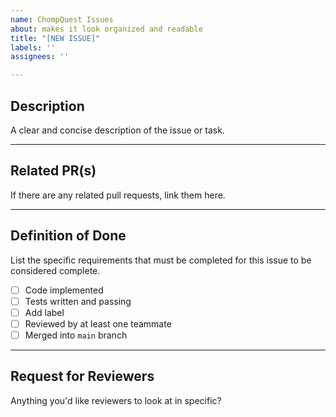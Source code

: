 ```yaml
---
name: ChompQuest Issues
about: makes it look organized and readable
title: "[NEW ISSUE]"
labels: ''
assignees: ''

---
```


## Description  
A clear and concise description of the issue or task.

<!-- Example:
This issue covers implementing the login form UI using the new design mockups.
-->

---

## Related PR(s)  
If there are any related pull requests, link them here.

<!-- Example:
- PR #12 - Initial login form component
-->

---

## Definition of Done  
List the specific requirements that must be completed for this issue to be considered complete.

- [ ] Code implemented
- [ ] Tests written and passing
- [ ] Add label 
- [ ] Reviewed by at least one teammate
- [ ] Merged into `main` branch

---

## Request for Reviewers  
Anything you'd like reviewers to look at in specific?
